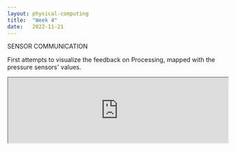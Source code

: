```yaml
---
layout: physical-computing
title:  "Week 4"
date:   2022-11-21
---
```


<div id="content-container">
 <div class="col w-45">
    <div class="text-wrapper">
      <p>SENSOR COMMUNICATION</p>
      <p>First attempts to visualize the feedback on Processing, mapped with the pressure sensors' values.</p>
    </div>
 </div>

<div class="col w-45">
    <div class="img-wrapper">
    <iframe width="100%" src="https://youtu.be/o16jvIs89LU">
    </iframe>
    </div>
</div>
</div>